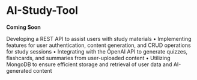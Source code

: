 # AI-Study-Tool

**Coming Soon**

Developing a REST API to assist users with study materials
• Implementing features for user authentication, content generation, and
CRUD operations for study sessions
• Integrating with the OpenAI API to generate quizzes, flashcards, and
summaries from user-uploaded content
• Utilizing MongoDB to ensure efficient storage and retrieval of user data
and AI-generated content
